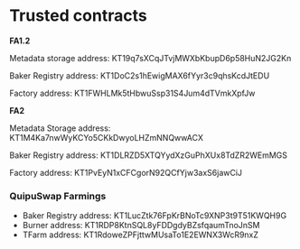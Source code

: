 # Trusted contracts

**FA1.2**

Metadata storage address: KT19q7sXCqJTvjMWXbKbupD6p58HuN2JG2Kn

Baker Registry address: KT1DoC2s1hEwigMAX6fYyr3c9qhsKcdJtEDU

Factory address: KT1FWHLMk5tHbwuSsp31S4Jum4dTVmkXpfJw

**FA2**

Metadata Storage address: KT1M4Ka7nwWyKCYo5CKkDwyoLHZmNNQwwACX

Baker Registry address: KT1DLRZD5XTQYydXzGuPhXUx8TdZR2WEmMGS

Factory address: KT1PvEyN1xCFCgorN92QCfYjw3axS6jawCiJ



### QuipuSwap Farmings

* Baker Registry address: KT1LucZtk76FpKrBNoTc9XNP3t9T51KWQH9G
* Burner address: KT1RDP8KtnSQL8yFDDgdyBZsfqaumTnoJnSM
* TFarm address: KT1RdoweZPFjttwMUsaTo1E2EWNX3WcR9nxZ
